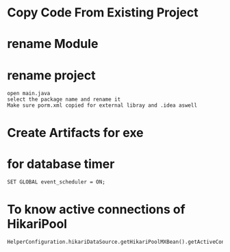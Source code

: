 # Copy Code From Existing Project
# rename Module
# rename project
    open main.java
    select the package name and rename it
    Make sure porm.xml copied for external libray and .idea aswell
# Create Artifacts for exe 
# for database timer
    SET GLOBAL event_scheduler = ON;
# To know active connections of HikariPool 
    HelperConfiguration.hikariDataSource.getHikariPoolMXBean().getActiveConnections()